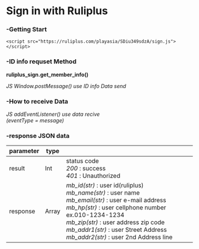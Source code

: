 # Sign in with Ruliplus

### -Getting Start
```
<script src="https://ruliplus.com/playasia/SDiu349sdzA/sign.js"></script>
```

### -ID info requset Method
**ruliplus_sign.get_member_info()**

*JS Window.postMessage() use ID info Data send*

### -How to receive Data
*JS addEventListener() use data recive  
(eventType = message)*

### -response JSON data
|parameter|type||
|---|---|---|
|result|Int|status code <br>*200* : success <br> *401* : Unauthorized|
|response|Array| *mb_id(str)* : user id(ruliplus) <br> *mb_name(str)* : user name <br> *mb_email(str)* : user e-mail address <br> *mb_hp(str)* : user cellphone number ex.010-1234-1234 <br> *mb_zip(str)* : user address zip code <br> *mb_addr1(str)* : user Street Address <br> *mb_addr2(str)* : user 2nd Address line <br> |
